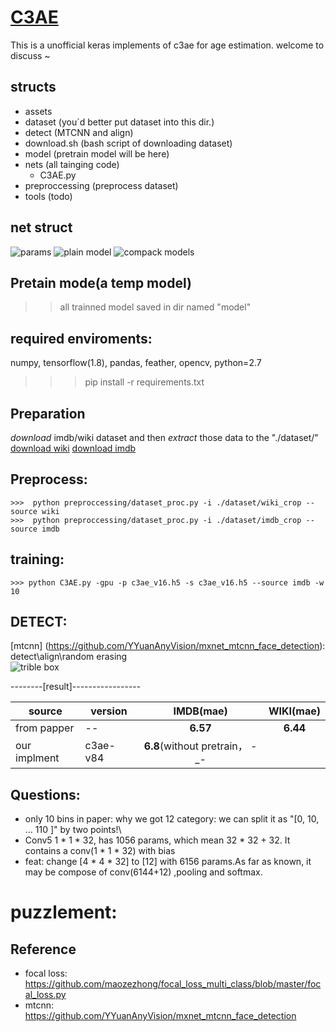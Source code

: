 # [C3AE]( https://arxiv.org/abs/1904.05059 )

This is a unofficial keras implements of c3ae for age estimation. welcome to discuss ~ 

## structs
   - assets 
   - dataset (you`d better put dataset into this dir.)
   - detect (MTCNN and align)
   - download.sh (bash script of downloading dataset)
   - model (pretrain model will be here)
   - nets (all tainging code)
       - C3AE.py 
   - preproccessing (preprocess dataset)
   - tools (todo)

## net struct
![params](https://raw.githubusercontent.com/StevenBanama/C3AE/master/assets/params.png)
![plain model](https://raw.githubusercontent.com/StevenBanama/C3AE/master/assets/plain_model.png)
![compack models](https://raw.githubusercontent.com/StevenBanama/C3AE/master/assets/compack_model.png)

## Pretain mode(a temp model)
   >> all trainned  model saved in dir named "model"

## required enviroments:
   numpy, tensorflow(1.8), pandas, feather, opencv, python=2.7
   
   >>> pip install -r requirements.txt

##  Preparation
*download*  imdb/wiki dataset and then *extract* those data to the "./dataset/" \
 [download wiki]( https://data.vision.ee.ethz.ch/cvl/rrothe/imdb-wiki/static/wiki_crop.tar) 
 [download imdb]( https://data.vision.ee.ethz.ch/cvl/rrothe/imdb-wiki/static/imdb_crop.tar)
 

## Preprocess:
    >>>  python preproccessing/dataset_proc.py -i ./dataset/wiki_crop --source wiki
    >>>  python preproccessing/dataset_proc.py -i ./dataset/imdb_crop --source imdb

## training: 
    >>> python C3AE.py -gpu -p c3ae_v16.h5 -s c3ae_v16.h5 --source imdb -w 10


## DETECT: 
   [mtcnn] (https://github.com/YYuanAnyVision/mxnet_mtcnn_face_detection):  detect\align\random erasing \
   ![trible box](https://raw.githubusercontent.com/StevenBanama/C3AE/master/assets/triple_boundbox.png)


--------[result]-----------------

|source|version|IMDB(mae)|WIKI(mae)|
| -- | -- | :--: | :--: |
| from papper | -- | **6.57** | **6.44** |
| our implment | c3ae-v84 | **6.8**(without pretrain， -_-||) | to-do |


## Questions: 
   - only 10 bins in paper: why we got 12 category: we can split it as "[0, 10, ... 110 ]" by two points!\
   - Conv5 1 * 1 * 32, has 1056 params, which mean 32 * 32 + 32. It contains a conv(1 * 1 * 32) with bias 
   - feat: change [4 * 4 * 32] to [12] with 6156 params.As far as known, it may be compose of  conv(6144+12) ,pooling and softmax.

# puzzlement:
   
## Reference
  - focal loss: https://github.com/maozezhong/focal_loss_multi_class/blob/master/focal_loss.py
  - mtcnn: https://github.com/YYuanAnyVision/mxnet_mtcnn_face_detection
  
